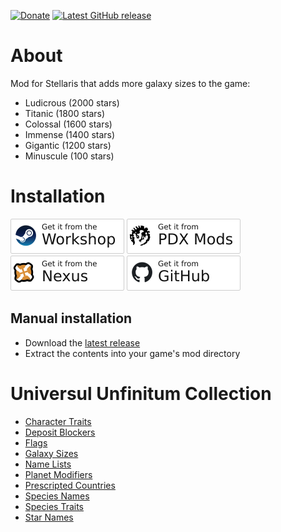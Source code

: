 [![Donate](https://img.shields.io/badge/-%E2%99%A5%20Donate-%23ff69b4)](https://hmlendea.go.ro/fund.html) [![Latest GitHub release](https://img.shields.io/github/v/release/hmlendea/stellaris-ui-galaxy-sizes)](https://github.com/hmlendea/stellaris-ui-galaxy-sizes/releases/latest)

# About

Mod for Stellaris that adds more galaxy sizes to the game:
 - Ludicrous (2000 stars)
 - Titanic (1800 stars)
 - Colossal (1600 stars)
 - Immense (1400 stars)
 - Gigantic (1200 stars)
 - Minuscule (100 stars)

# Installation

[![Get it from the Workshop](https://raw.githubusercontent.com/hmlendea/readme-assets/master/badges/stores/steam-workshop.png)](https://steamcommunity.com/sharedfiles/filedetails/?id=2047543230) [![Get it from Paradox Mods](https://raw.githubusercontent.com/hmlendea/readme-assets/master/badges/stores/paradox-mods.png)](https://mods.paradoxplaza.com/mods/25431/Any) [![Get it from the Nexus](https://raw.githubusercontent.com/hmlendea/readme-assets/master/badges/stores/nexus.png)](https://nexusmods.com/stellaris/mods/76) [![Get it from GitHub](https://raw.githubusercontent.com/hmlendea/readme-assets/master/badges/stores/github.png)](https://github.com/hmlendea/stellaris-ui-galaxy-sizes/releases/latest)

## Manual installation

 - Download the [latest release](https://github.com/hmlendea/more-cultural-names/releases)
 - Extract the contents into your game's mod directory

# Universul Unfinitum Collection

 - [Character Traits](https://github.com/hmlendea/stellaris-ui-character-traits)
 - [Deposit Blockers](https://github.com/hmlendea/stellaris-ui-deposit-blockers)
 - [Flags](https://github.com/hmlendea/stellaris-ui-flags)
 - [Galaxy Sizes](https://github.com/hmlendea/stellaris-ui-galaxy-sizes)
 - [Name Lists](https://github.com/hmlendea/stellaris-ui-name-lists)
 - [Planet Modifiers](https://github.com/hmlendea/stellaris-ui-planet-modifiers)
 - [Prescripted Countries](https://github.com/hmlendea/stellaris-ui-prescripted-countries)
 - [Species Names](https://github.com/hmlendea/stellaris-ui-species-names)
 - [Species Traits](https://github.com/hmlendea/stellaris-ui-species-traits)
 - [Star Names](https://github.com/hmlendea/stellaris-ui-star-names)
